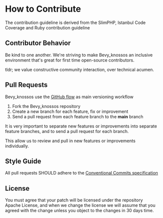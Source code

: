 # How to Contribute

The contribution guideline is derived from the SlimPHP, Istanbul Code Coverage and Ruby contribution guideline

## Contributor Behavior

Be kind to one another. We're striving to make Bevy_knossos an inclusive environment that's great for first time open-source contributors.

tldr; we value constructive community interaction, over technical acumen.

## Pull Requests

Bevy_knossos use the [GitHub flow](https://guides.github.com/introduction/flow/) as main versioning workflow

1. Fork the Bevy_knossos repository
2. Create a new branch for each feature, fix or improvement
3. Send a pull request from each feature branch to the **main** branch

It is very important to separate new features or improvements into separate feature branches, and to send a pull request for each branch.

This allow us to review and pull in new features or improvements individually.

## Style Guide

All pull requests SHOULD adhere to the [Conventional Commits specification](https://conventionalcommits.org/)

## License

You must agree that your patch will be licensed under the repository Apache License, and when we change the license we will assume that you agreed with the change unless you object to the changes in 30 days time.